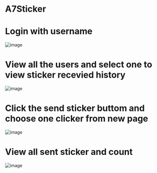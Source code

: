 # A7Sticker

# Login with username
![image](https://user-images.githubusercontent.com/90237052/160506091-b54b754c-446b-44ad-933f-06a30ae6f50e.png)

# View all the users and select one to view sticker recevied history
![image](https://user-images.githubusercontent.com/90237052/160506151-96fce417-d335-476f-80eb-9226615b26d3.png)

# Click the send sticker buttom and choose one clicker from new page
![image](https://user-images.githubusercontent.com/90237052/160506261-89e4ba37-6a87-446d-bbc0-f71aad785e5e.png)

# View all sent sticker and count
![image](https://user-images.githubusercontent.com/90237052/160506386-7fc0dd4c-0b7b-4f33-a51d-2ad172a36d8e.png)
